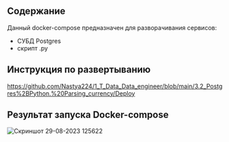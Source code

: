 ## Содержание
Данный docker-compose предназначен для разворачивания сервисов:
- СУБД Postgres
- скрипт .py

## Инструкция по развертыванию
https://github.com/Nastya224/1_T_Data_Data_engineer/blob/main/3.2_Postgres%2BPython.%20Parsing_currency/Deploy


## Результат запуска Docker-compose

![Скриншот 29-08-2023 125622](https://github.com/Nastya224/3.2/assets/94219446/ea9e8069-c4b9-4a62-8a6f-a1fd3fc5a89f)

